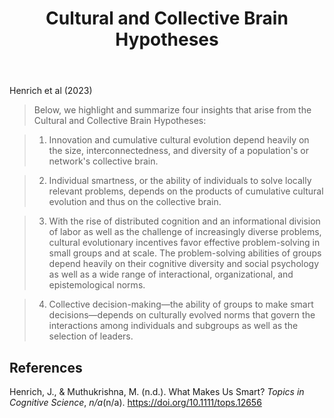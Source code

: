 ﻿---
backlinks:
- title: Diversity
  url: /sense/Distribution/diversity.html
title: Cultural and Collective Brain Hypotheses
---
Henrich et al (2023)

> Below, we highlight and summarize four insights that arise from the Cultural and Collective Brain Hypotheses:

> 1. Innovation and cumulative cultural evolution depend heavily on the size, interconnectedness, and diversity of a population's or network's collective brain.

> 2. Individual smartness, or the ability of individuals to solve locally relevant problems, depends on the products of cumulative cultural evolution and thus on the collective brain.

> 3. With the rise of distributed cognition and an informational division of labor as well as the challenge of increasingly diverse problems, cultural evolutionary incentives favor effective problem-solving in small groups and at scale. The problem-solving abilities of groups depend heavily on their cognitive diversity and social psychology as well as a wide range of interactional, organizational, and epistemological norms.

> 4. Collective decision-making—the ability of groups to make smart decisions—depends on culturally evolved norms that govern the interactions among individuals and subgroups as well as the selection of leaders.


## References 

Henrich, J., & Muthukrishna, M. (n.d.). What Makes Us Smart? *Topics in Cognitive Science*, *n/a*(n/a). <https://doi.org/10.1111/tops.12656>